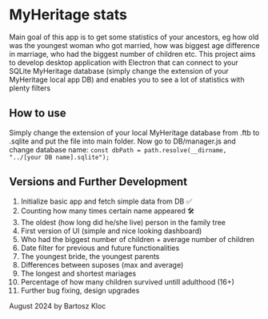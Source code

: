 ﻿# MyHeritage stats

Main goal of this app is to get some statistics of your ancestors, eg how old was the youngest woman who got married, how was biggest age difference in marriage, who had the biggest number of children etc.
This project aims to develop desktop application with Electron that can connect to your SQLite MyHeritage database (simply change the extension of your MyHeritage local app DB) and enables you to see a lot of statistics with plenty filters

## How to use

Simply change the extension of your local MyHeritage database from .ftb to .sqlite and put the file into main folder. Now go to DB/manager.js and change database name:
`const dbPath = path.resolve(__dirname, "../[your DB name].sqlite");`

## Versions and Further Development

1. Initialize basic app and fetch simple data from DB ✅
2. Counting how many times certain name appeared 🛠️
3. The oldest (how long did he/she live) person in the family tree
4. First version of UI (simple and nice looking dashboard)
5. Who had the biggest number of children + average number of children
6. Date filter for previous and future functionalities
7. The youngest bride, the youngest parents
8. Differences between suposes (max and average)
9. The longest and shortest mariages
10. Percentage of how many children survived untill adulthood (16+)
11. Further bug fixing, design upgrades

August 2024 by Bartosz Kloc
